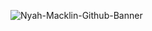 ![Nyah-Macklin-Github-Banner](https://user-images.githubusercontent.com/60084237/224138175-ff8b6d74-6e23-42ff-87f7-17dba0b96f21.gif)


<!--
**MacklinEngineering/MacklinEngineering** is a ✨ _special_ ✨ repository because its `README.md` (this file) appears on your GitHub profile.

Here are some ideas to get you started:

- 🔭 I’m currently working on ...
- 🌱 I’m currently learning ...
- 👯 I’m looking to collaborate on ...
- 🤔 I’m looking for help with ...
- 💬 Ask me about ...
- 📫 How to reach me: ...
- 😄 Pronouns: ...
- ⚡ Fun fact: ...
-->
